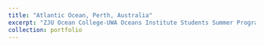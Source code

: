```yaml
---
title: "Atlantic Ocean, Perth, Australia"
excerpt: "ZJU Ocean College-UWA Oceans Institute Students Summer Program<br/><img src='/images/DSC05015.JPG'>"
collection: portfolio
---
```



